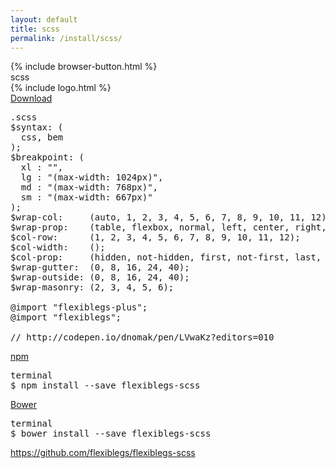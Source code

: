 ```yaml
---
layout: default
title: scss
permalink: /install/scss/
---
```


<div class="dn-browser">
  <div class="dn-browser-header">
    {% include browser-button.html %}
    <div class="dn-style--title"><span>scss</span></div>
    {% include logo.html %}
  </div>
  <div class="dn-browser-body">
    <div class="dn-browser-body__pre">
      <a class="dn-title" href="https://raw.githubusercontent.com/flexiblegs/flexiblegs-scss/master/flexiblegs.scss" download>Download</a>
      <pre><div class="dn-tag dn-tag--gray dn-tag--bottom">.scss</div><!--
        --><div class="comment">$syntax: (</div><!--
        --><div class="comment">  <span>css, bem</span></div><!--
        --><div class="comment">);</div><!--
        --><div class="comment">$breakpoint: (</div><!--
        --><div class="comment">  <span>xl : "",</span></div><!--
        --><div class="comment">  <span>lg : "(max-width: 1024px)",</span></div><!--
        --><div class="comment">  <span>md : "(max-width: 768px)",</span></div><!--
        --><div class="comment">  <span>sm : "(max-width: 667px)"</span></div><!--
        --><div class="comment">);</div><!--
        --><div class="comment">$wrap-col:     (<span>auto, 1, 2, 3, 4, 5, 6, 7, 8, 9, 10, 11, 12</span>);</div><!--
        --><div class="comment">$wrap-prop:    (<span>table, flexbox, normal, left, center, right, top, middle, bottom, between, around, baseline, reverse, not-reverse</span>);</div><!--
        --><div class="comment">$col-row:      (<span>1, 2, 3, 4, 5, 6, 7, 8, 9, 10, 11, 12</span>);</div><!--
        --><div class="comment">$col-width:    ();</div><!--
        --><div class="comment">$col-prop:     (<span>hidden, not-hidden, first, not-first, last, not-last</span>);</div><!--
        --><div class="comment">$wrap-gutter:  (<span>0, 8, 16, 24, 40</span>);</div><!--
        --><div class="comment">$wrap-outside: (<span>0, 8, 16, 24, 40</span>);</div><!--
        --><div class="comment">$wrap-masonry: (<span>2, 3, 4, 5, 6</span>);</div><br/><!--
        --><div class="comment">@import "flexiblegs-plus";</div><!--
        --><div class="comment">@import "<span>flexiblegs</span>";<br/><br/></div><!--
        --><div class="comment">// http://codepen.io/dnomak/pen/LVwaKz?editors=010</div><!--
      --></pre>
      <div class="dn-space-40"></div>
      <a class="dn-title" href="https://www.npmjs.com/package/flexiblegs-scss">npm</a>
      <pre><div class="dn-tag dn-tag--gray dn-tag--bottom">terminal</div><!--
        --><div class="comment">$ npm install --save <span>flexiblegs-scss</span></div><!--
      --></pre>
      <div class="dn-space-40"></div>
      <a class="dn-title" href="http://bower.io">Bower</a>
      <pre><div class="dn-tag dn-tag--gray dn-tag--bottom">terminal</div><!--
        --><div class="comment">$ bower install --save <span>flexiblegs-scss</span></div><!--
      --></pre>
    </div>
    <div class="dn-space-40"></div>
    <div class="dn-browser-footer">
      <div class="wrap xl-gutter-24 xl-outside-24 xl-center xl-auto">
        <div class="col">
          <a href="https://github.com/flexiblegs/flexiblegs-scss" class="dn-button dn-button--link">https://github.com/flexiblegs/flexiblegs-scss</a>
        </div>
      </div>
    </div>
  </div>
</div>
